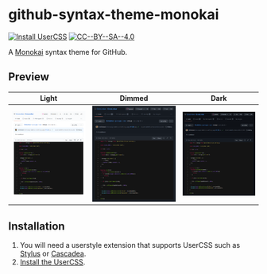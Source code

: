 # github-syntax-theme-monokai

[![Install UserCSS](https://img.shields.io/badge/Install-UserCSS-285959.svg)](https://raw.githubusercontent.com/xt0rted/github-syntax-theme-monokai/main/github-syntax-theme-monokai.user.css)
[![CC--BY--SA--4.0](https://img.shields.io/badge/License-%20CC--BY--SA--4.0%20-blue.svg)](LICENSE)

A [Monokai](https://monokai.nl/) syntax theme for GitHub.

## Preview

Light | Dimmed | Dark
:--: | :--: | :--:
[![Preview with light theme](docs/preview-light.png)](docs/preview-light.png) | [![Preview with dimmed theme](docs/preview-dimmed.png)](docs/preview-dimmed.png) | [![Preview with dark theme](docs/preview-dark.png)](docs/preview-dark.png)

## Installation

1. You will need a userstyle extension that supports UserCSS such as [Stylus](https://add0n.com/stylus.html) or [Cascadea](https://cascadea.app/).
2. [Install the UserCSS](https://github.com/xt0rted/github-syntax-theme-monokai/raw/main/github-syntax-theme-monokai.user.css).

